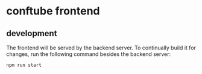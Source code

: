 # conftube frontend

## development

The frontend will be served by the backend server. To continually build it for changes, run the following command
besides the backend server:

```shell
npm run start
```
